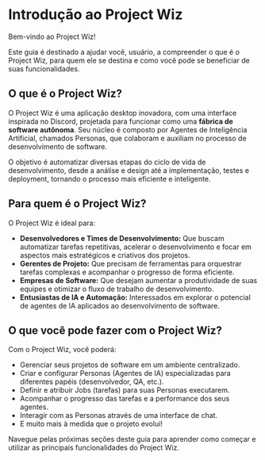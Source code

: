 # Introdução ao Project Wiz

Bem-vindo ao Project Wiz!

Este guia é destinado a ajudar você, usuário, a compreender o que é o Project Wiz, para quem ele se destina e como você pode se beneficiar de suas funcionalidades.

## O que é o Project Wiz?

O Project Wiz é uma aplicação desktop inovadora, com uma interface inspirada no Discord, projetada para funcionar como uma **fábrica de software autônoma**. Seu núcleo é composto por Agentes de Inteligência Artificial, chamados Personas, que colaboram e auxiliam no processo de desenvolvimento de software.

O objetivo é automatizar diversas etapas do ciclo de vida de desenvolvimento, desde a análise e design até a implementação, testes e deployment, tornando o processo mais eficiente e inteligente.

## Para quem é o Project Wiz?

O Project Wiz é ideal para:

*   **Desenvolvedores e Times de Desenvolvimento:** Que buscam automatizar tarefas repetitivas, acelerar o desenvolvimento e focar em aspectos mais estratégicos e criativos dos projetos.
*   **Gerentes de Projeto:** Que precisam de ferramentas para orquestrar tarefas complexas e acompanhar o progresso de forma eficiente.
*   **Empresas de Software:** Que desejam aumentar a produtividade de suas equipes e otimizar o fluxo de trabalho de desenvolvimento.
*   **Entusiastas de IA e Automação:** Interessados em explorar o potencial de agentes de IA aplicados ao desenvolvimento de software.

## O que você pode fazer com o Project Wiz?

Com o Project Wiz, você poderá:

*   Gerenciar seus projetos de software em um ambiente centralizado.
*   Criar e configurar Personas (Agentes de IA) especializadas para diferentes papéis (desenvolvedor, QA, etc.).
*   Definir e atribuir Jobs (tarefas) para suas Personas executarem.
*   Acompanhar o progresso das tarefas e a performance dos seus agentes.
*   Interagir com as Personas através de uma interface de chat.
*   E muito mais à medida que o projeto evolui!

Navegue pelas próximas seções deste guia para aprender como começar e utilizar as principais funcionalidades do Project Wiz.
